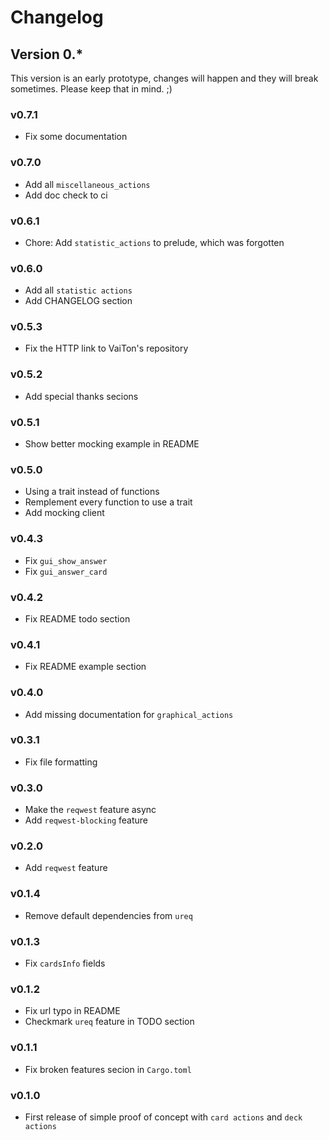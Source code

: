 # Changelog

## Version 0.*

This version is an early prototype, changes will happen and they will break sometimes. Please keep that in mind. ;)

### v0.7.1

- Fix some documentation

### v0.7.0

- Add all `miscellaneous_actions`
- Add doc check to ci

### v0.6.1

- Chore: Add `statistic_actions` to prelude, which was forgotten

### v0.6.0

- Add all `statistic actions`
- Add CHANGELOG section

### v0.5.3

- Fix the HTTP link to VaiTon's repository

### v0.5.2

- Add special thanks secions

### v0.5.1

- Show better mocking example in README

### v0.5.0

- Using a trait instead of functions
- Remplement every function to use a trait
- Add mocking client

### v0.4.3

- Fix `gui_show_answer`
- Fix `gui_answer_card`

### v0.4.2

- Fix README todo section

### v0.4.1

- Fix README example section

### v0.4.0

- Add missing documentation for `graphical_actions`

### v0.3.1

- Fix file formatting

### v0.3.0

- Make the `reqwest` feature async
- Add `reqwest-blocking` feature

### v0.2.0

- Add `reqwest` feature

### v0.1.4

- Remove default dependencies from `ureq`

### v0.1.3

- Fix `cardsInfo` fields

### v0.1.2

- Fix url typo in README
- Checkmark `ureq` feature in TODO section

### v0.1.1

- Fix broken features secion in `Cargo.toml`

### v0.1.0

- First release of simple proof of concept with `card actions` and `deck actions`
